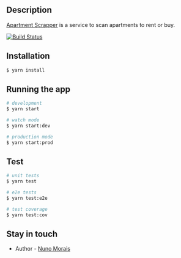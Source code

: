 ## Description

[Apartment Scrapper](https://github.com/nuno-morais/apartment-scrapper/) is a service to scan apartments to rent or buy. 

[![Build Status](https://travis-ci.com/nuno-morais/apartment-scrapper.svg?branch=master)](https://travis-ci.com/nuno-morais/apartment-scrapper)

## Installation

```bash
$ yarn install
```

## Running the app

```bash
# development
$ yarn start

# watch mode
$ yarn start:dev

# production mode
$ yarn start:prod
```

## Test

```bash
# unit tests
$ yarn test

# e2e tests
$ yarn test:e2e

# test coverage
$ yarn test:cov
```

## Stay in touch

- Author - [Nuno Morais](https://nuno-morais.eu)
